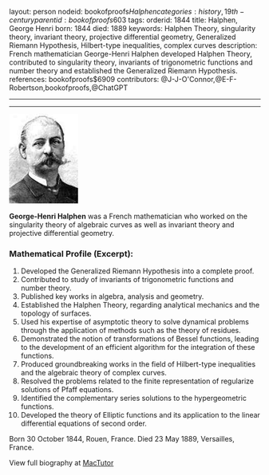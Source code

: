 layout: person
nodeid: bookofproofs$Halphen
categories: history,19th-century
parentid: bookofproofs$603
tags: 
orderid: 1844
title: Halphen, George Henri
born: 1844
died: 1889
keywords: Halphen Theory, singularity theory, invariant theory, projective differential geometry, Generalized Riemann Hypothesis, Hilbert-type inequalities, complex curves
description: French mathematician George-Henri Halphen developed Halphen Theory, contributed to singularity theory, invariants of trigonometric functions and number theory and established the Generalized Riemann Hypothesis.
references: bookofproofs$6909
contributors: @J-J-O'Connor,@E-F-Robertson,bookofproofs,@ChatGPT

---



---

![Halphen.jpg](https://github.com/bookofproofs/bookofproofs.github.io/blob/main/_sources/_assets/images/portraits/Halphen.jpg?raw=true)

**George-Henri Halphen** was a French mathematician who worked on the singularity theory of algebraic curves as well as invariant theory and projective differential geometry.

### Mathematical Profile (Excerpt):
1. Developed the Generalized Riemann Hypothesis into a complete proof.
2. Contributed to study of invariants of trigonometric functions and number theory.
3. Published key works in algebra, analysis and geometry.
4. Established the Halphen Theory, regarding analytical mechanics and the topology of surfaces.
5. Used his expertise of asymptotic theory to solve dynamical problems through the application of methods such as the theory of residues.
6. Demonstrated the notion of transformations of Bessel functions, leading to the development of an efficient algorithm for the integration of these functions.
7. Produced groundbreaking works in the field of Hilbert-type inequalities and the algebraic theory of complex curves. 
8. Resolved the problems related to the finite representation of regularize solutions of Pfaff equations. 
9. Identified the complementary series solutions to the hypergeometric functions.
10. Developed the theory of Elliptic functions and its application to the linear differential equations of second order.

Born 30 October 1844, Rouen, France. Died 23 May 1889, Versailles, France.

View full biography at [MacTutor](https://mathshistory.st-andrews.ac.uk/Biographies/Halphen/)
